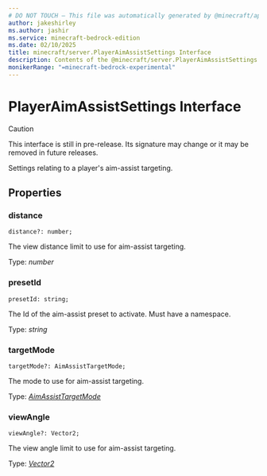 ```yaml
---
# DO NOT TOUCH — This file was automatically generated by @minecraft/api-docs-generator, to report problems file an issue at https://github.com/Mojang/minecraft-scripting-libraries
author: jakeshirley
ms.author: jashir
ms.service: minecraft-bedrock-edition
ms.date: 02/10/2025
title: minecraft/server.PlayerAimAssistSettings Interface
description: Contents of the @minecraft/server.PlayerAimAssistSettings class.
monikerRange: "=minecraft-bedrock-experimental"
---
```

# PlayerAimAssistSettings Interface

> [!CAUTION]
> This interface is still in pre-release.  Its signature may change or it may be removed in future releases.

Settings relating to a player's aim-assist targeting.

## Properties

### **distance**
`distance?: number;`

The view distance limit to use for aim-assist targeting.

Type: *number*

### **presetId**
`presetId: string;`

The Id of the aim-assist preset to activate. Must have a namespace.

Type: *string*

### **targetMode**
`targetMode?: AimAssistTargetMode;`

The mode to use for aim-assist targeting.

Type: [*AimAssistTargetMode*](AimAssistTargetMode.md)

### **viewAngle**
`viewAngle?: Vector2;`

The view angle limit to use for aim-assist targeting.

Type: [*Vector2*](Vector2.md)
